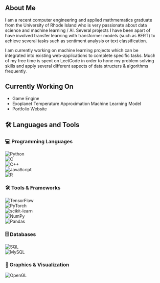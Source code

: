 ## About Me

I am a recent computer engineering and applied mathmematics graduate from the University of Rhode Island who is very passionate about data science and machine learning / AI. Several projects I have been apart of have involved transfer learning with transformer models (such as BERT) to achieve several tasks such as sentiment analysis or text classification. 

I am currently working on machine learning projects which can be integrated into existing web-applications to complete specific tasks. Much of my free time is spent on LeetCode in order to hone my problem solving skills and apply several different aspects of data structers & algorithms frequently.



## Currently Working On
- Game Engine
- Exoplanet Temperature Approximation Machine Learning Model
- Portfolio Website


## 🛠️ Languages and Tools

### 💻 Programming Languages
![Python](https://img.shields.io/badge/-Python-3776AB?style=flat-square&logo=python&logoColor=white)  
![C](https://img.shields.io/badge/-C-A8B9CC?style=flat-square&logo=c&logoColor=white)  
![C++](https://img.shields.io/badge/-C++-00599C?style=flat-square&logo=cplusplus&logoColor=white)  
![JavaScript](https://img.shields.io/badge/-JavaScript-F7DF1E?style=flat-square&logo=javascript&logoColor=black)  
![R](https://img.shields.io/badge/-R-276DC3?style=flat-square&logo=r&logoColor=white)  

### 🛠️ Tools & Frameworks
![TensorFlow](https://img.shields.io/badge/-TensorFlow-FF6F00?style=flat-square&logo=tensorflow&logoColor=white)  
![PyTorch](https://img.shields.io/badge/-PyTorch-EE4C2C?style=flat-square&logo=pytorch&logoColor=white)  
![scikit-learn](https://img.shields.io/badge/-Scikit--Learn-F7931E?style=flat-square&logo=scikit-learn&logoColor=white)  
![NumPy](https://img.shields.io/badge/-NumPy-013243?style=flat-square&logo=numpy&logoColor=white)  
![Pandas](https://img.shields.io/badge/-Pandas-150458?style=flat-square&logo=pandas&logoColor=white)  

### 🗄️ Databases
![SQL](https://img.shields.io/badge/-SQL-4479A1?style=flat-square&logo=sqlite&logoColor=white)  
![MySQL](https://img.shields.io/badge/-MySQL-4479A1?style=flat-square&logo=mysql&logoColor=white)  

### 🎨 Graphics & Visualization
![OpenGL](https://img.shields.io/badge/-OpenGL-5586A4?style=flat-square&logo=opengl&logoColor=white)





